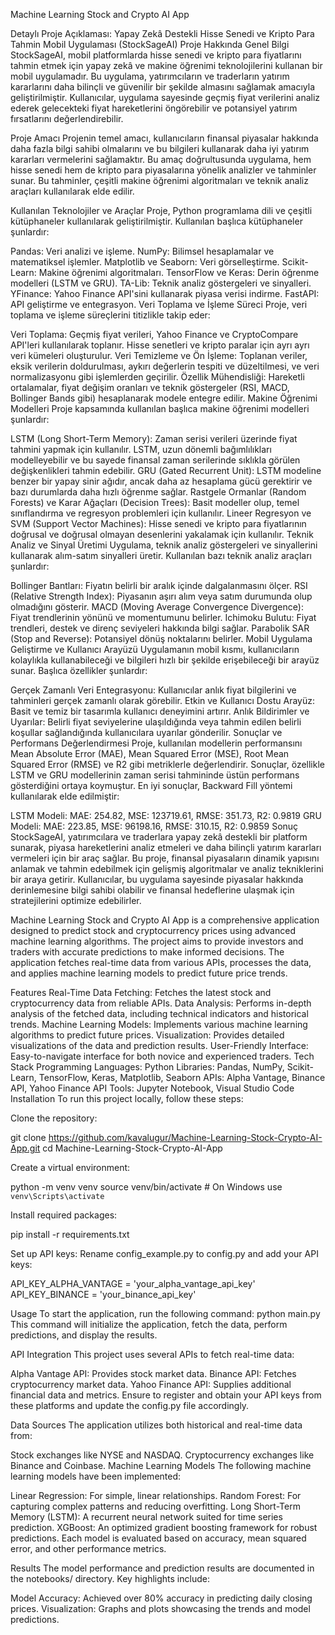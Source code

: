 Machine Learning Stock and Crypto AI App

Detaylı Proje Açıklaması: Yapay Zekâ Destekli Hisse Senedi ve Kripto Para Tahmin Mobil Uygulaması (StockSageAI)
Proje Hakkında Genel Bilgi
StockSageAI, mobil platformlarda hisse senedi ve kripto para fiyatlarını tahmin etmek için yapay zekâ ve makine öğrenimi teknolojilerini kullanan bir mobil uygulamadır. Bu uygulama, yatırımcıların ve traderların yatırım kararlarını daha bilinçli ve güvenilir bir şekilde almasını sağlamak amacıyla geliştirilmiştir. Kullanıcılar, uygulama sayesinde geçmiş fiyat verilerini analiz ederek gelecekteki fiyat hareketlerini öngörebilir ve potansiyel yatırım fırsatlarını değerlendirebilir.

Proje Amacı
Projenin temel amacı, kullanıcıların finansal piyasalar hakkında daha fazla bilgi sahibi olmalarını ve bu bilgileri kullanarak daha iyi yatırım kararları vermelerini sağlamaktır. Bu amaç doğrultusunda uygulama, hem hisse senedi hem de kripto para piyasalarına yönelik analizler ve tahminler sunar. Bu tahminler, çeşitli makine öğrenimi algoritmaları ve teknik analiz araçları kullanılarak elde edilir.

Kullanılan Teknolojiler ve Araçlar
Proje, Python programlama dili ve çeşitli kütüphaneler kullanılarak geliştirilmiştir. Kullanılan başlıca kütüphaneler şunlardır:

Pandas: Veri analizi ve işleme.
NumPy: Bilimsel hesaplamalar ve matematiksel işlemler.
Matplotlib ve Seaborn: Veri görselleştirme.
Scikit-Learn: Makine öğrenimi algoritmaları.
TensorFlow ve Keras: Derin öğrenme modelleri (LSTM ve GRU).
TA-Lib: Teknik analiz göstergeleri ve sinyalleri.
YFinance: Yahoo Finance API'sini kullanarak piyasa verisi indirme.
FastAPI: API geliştirme ve entegrasyon.
Veri Toplama ve İşleme Süreci
Proje, veri toplama ve işleme süreçlerini titizlikle takip eder:

Veri Toplama: Geçmiş fiyat verileri, Yahoo Finance ve CryptoCompare API'leri kullanılarak toplanır. Hisse senetleri ve kripto paralar için ayrı ayrı veri kümeleri oluşturulur.
Veri Temizleme ve Ön İşleme: Toplanan veriler, eksik verilerin doldurulması, aykırı değerlerin tespiti ve düzeltilmesi, ve veri normalizasyonu gibi işlemlerden geçirilir.
Özellik Mühendisliği: Hareketli ortalamalar, fiyat değişim oranları ve teknik göstergeler (RSI, MACD, Bollinger Bands gibi) hesaplanarak modele entegre edilir.
Makine Öğrenimi Modelleri
Proje kapsamında kullanılan başlıca makine öğrenimi modelleri şunlardır:

LSTM (Long Short-Term Memory): Zaman serisi verileri üzerinde fiyat tahmini yapmak için kullanılır. LSTM, uzun dönemli bağımlılıkları modelleyebilir ve bu sayede finansal zaman serilerinde sıklıkla görülen değişkenlikleri tahmin edebilir.
GRU (Gated Recurrent Unit): LSTM modeline benzer bir yapay sinir ağıdır, ancak daha az hesaplama gücü gerektirir ve bazı durumlarda daha hızlı öğrenme sağlar.
Rastgele Ormanlar (Random Forests) ve Karar Ağaçları (Decision Trees): Basit modeller olup, temel sınıflandırma ve regresyon problemleri için kullanılır.
Lineer Regresyon ve SVM (Support Vector Machines): Hisse senedi ve kripto para fiyatlarının doğrusal ve doğrusal olmayan desenlerini yakalamak için kullanılır.
Teknik Analiz ve Sinyal Üretimi
Uygulama, teknik analiz göstergeleri ve sinyallerini kullanarak alım-satım sinyalleri üretir. Kullanılan bazı teknik analiz araçları şunlardır:

Bollinger Bantları: Fiyatın belirli bir aralık içinde dalgalanmasını ölçer.
RSI (Relative Strength Index): Piyasanın aşırı alım veya satım durumunda olup olmadığını gösterir.
MACD (Moving Average Convergence Divergence): Fiyat trendlerinin yönünü ve momentumunu belirler.
Ichimoku Bulutu: Fiyat trendleri, destek ve direnç seviyeleri hakkında bilgi sağlar.
Parabolik SAR (Stop and Reverse): Potansiyel dönüş noktalarını belirler.
Mobil Uygulama Geliştirme ve Kullanıcı Arayüzü
Uygulamanın mobil kısmı, kullanıcıların kolaylıkla kullanabileceği ve bilgileri hızlı bir şekilde erişebileceği bir arayüz sunar. Başlıca özellikler şunlardır:

Gerçek Zamanlı Veri Entegrasyonu: Kullanıcılar anlık fiyat bilgilerini ve tahminleri gerçek zamanlı olarak görebilir.
Etkin ve Kullanıcı Dostu Arayüz: Basit ve temiz bir tasarımla kullanıcı deneyimini artırır.
Anlık Bildirimler ve Uyarılar: Belirli fiyat seviyelerine ulaşıldığında veya tahmin edilen belirli koşullar sağlandığında kullanıcılara uyarılar gönderilir.
Sonuçlar ve Performans Değerlendirmesi
Proje, kullanılan modellerin performansını Mean Absolute Error (MAE), Mean Squared Error (MSE), Root Mean Squared Error (RMSE) ve R2 gibi metriklerle değerlendirir. Sonuçlar, özellikle LSTM ve GRU modellerinin zaman serisi tahmininde üstün performans gösterdiğini ortaya koymuştur. En iyi sonuçlar, Backward Fill yöntemi kullanılarak elde edilmiştir:

LSTM Modeli: MAE: 254.82, MSE: 123719.61, RMSE: 351.73, R2: 0.9819
GRU Modeli: MAE: 223.85, MSE: 96198.16, RMSE: 310.15, R2: 0.9859
Sonuç
StockSageAI, yatırımcılara ve traderlara yapay zekâ destekli bir platform sunarak, piyasa hareketlerini analiz etmeleri ve daha bilinçli yatırım kararları vermeleri için bir araç sağlar. Bu proje, finansal piyasaların dinamik yapısını anlamak ve tahmin edebilmek için gelişmiş algoritmalar ve analiz tekniklerini bir araya getirir. Kullanıcılar, bu uygulama sayesinde piyasalar hakkında derinlemesine bilgi sahibi olabilir ve finansal hedeflerine ulaşmak için stratejilerini optimize edebilirler.

Machine Learning Stock and Crypto AI App is a comprehensive application designed to predict stock and cryptocurrency prices using advanced machine learning algorithms. The project aims to provide investors and traders with accurate predictions to make informed decisions. The application fetches real-time data from various APIs, processes the data, and applies machine learning models to predict future price trends.

Features
Real-Time Data Fetching: Fetches the latest stock and cryptocurrency data from reliable APIs.
Data Analysis: Performs in-depth analysis of the fetched data, including technical indicators and historical trends.
Machine Learning Models: Implements various machine learning algorithms to predict future prices.
Visualization: Provides detailed visualizations of the data and prediction results.
User-Friendly Interface: Easy-to-navigate interface for both novice and experienced traders.
Tech Stack
Programming Languages: Python
Libraries: Pandas, NumPy, Scikit-Learn, TensorFlow, Keras, Matplotlib, Seaborn
APIs: Alpha Vantage, Binance API, Yahoo Finance API
Tools: Jupyter Notebook, Visual Studio Code
Installation
To run this project locally, follow these steps:

Clone the repository:

git clone https://github.com/kavalugur/Machine-Learning-Stock-Crypto-AI-App.git
cd Machine-Learning-Stock-Crypto-AI-App



Create a virtual environment:

python -m venv venv
source venv/bin/activate  # On Windows use `venv\Scripts\activate`


Install required packages:

pip install -r requirements.txt


Set up API keys: Rename config_example.py to config.py and add your API keys:

API_KEY_ALPHA_VANTAGE = 'your_alpha_vantage_api_key'
API_KEY_BINANCE = 'your_binance_api_key'


Usage
To start the application, run the following command:
python main.py
This command will initialize the application, fetch the data, perform predictions, and display the results.



API Integration
This project uses several APIs to fetch real-time data:

Alpha Vantage API: Provides stock market data.
Binance API: Fetches cryptocurrency market data.
Yahoo Finance API: Supplies additional financial data and metrics.
Ensure to register and obtain your API keys from these platforms and update the config.py file accordingly.

Data Sources
The application utilizes both historical and real-time data from:

Stock exchanges like NYSE and NASDAQ.
Cryptocurrency exchanges like Binance and Coinbase.
Machine Learning Models
The following machine learning models have been implemented:

Linear Regression: For simple, linear relationships.
Random Forest: For capturing complex patterns and reducing overfitting.
Long Short-Term Memory (LSTM): A recurrent neural network suited for time series prediction.
XGBoost: An optimized gradient boosting framework for robust predictions.
Each model is evaluated based on accuracy, mean squared error, and other performance metrics.

Results
The model performance and prediction results are documented in the notebooks/ directory. Key highlights include:

Model Accuracy: Achieved over 80% accuracy in predicting daily closing prices.
Visualization: Graphs and plots showcasing the trends and model predictions.
